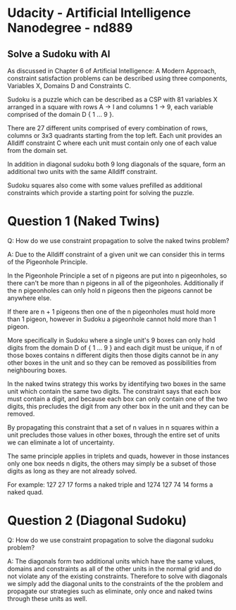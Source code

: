 # Udacity - Artificial Intelligence Nanodegree - nd889

## Solve a Sudoku with AI
As discussed in Chapter 6 of Artificial Intelligence: A Modern Approach, constraint satisfaction problems can be described using three components, Variables X, Domains D and Constraints C.

Sudoku is a puzzle which can be described as a CSP with 81 variables X arranged in a square with rows A -> I and columns 1 -> 9, each variable comprised of the domain D { 1 ... 9 }.

There are 27 different units comprised of every combination of rows, columns or 3x3 quadrants starting from the top left. Each unit provides an Alldiff constraint C where each unit must contain only one of each value from the domain set.

In addition in diagonal sudoku both 9 long diagonals of the square, form an additional two units with the same Alldiff constraint.

Sudoku squares also come with some values prefilled as additional constraints which provide a starting point for solving the puzzle.

# Question 1 (Naked Twins)
Q: How do we use constraint propagation to solve the naked twins problem?

A: Due to the Alldiff constraint of a given unit we can consider this in terms of the Pigeonhole Principle.

In the Pigeonhole Principle a set of n pigeons are put into n pigeonholes, so there can't be more than n pigeons in all of the pigeonholes. Additionally if the n pigeonholes can only hold n pigeons then the pigeons cannot be anywhere else.

If there are n + 1 pigeons then one of the n pigeonholes must hold more than 1 pigeon, however in Sudoku a pigeonhole cannot hold more than 1 pigeon.

More specifically in Sudoku where a single unit's 9 boxes can only hold digits from the domain D of { 1 ... 9 } and each digit must be unique, if n of those boxes contains n different digits then those digits cannot be in any other boxes in the unit and so they can be removed as possibilities from neighbouring boxes.

In the naked twins strategy this works by identifying two boxes in the same unit which contain the same two digits. The constraint says that each box must contain a digit, and because each box can only contain one of the two digits, this precludes the digit from any other box in the unit and they can be removed.

By propagating this constraint that a set of n values in n squares within a unit precludes those values in other boxes, through the entire set of units we can eliminate a lot of uncertainty.

The same principle applies in triplets and quads, however in those instances only one box needs n digits, the others may simply be a subset of those digits as long as they are not already solved.

For example: 127 27 17 forms a naked triple and 1274 127 74 14 forms a naked quad.


# Question 2 (Diagonal Sudoku)
Q: How do we use constraint propagation to solve the diagonal sudoku problem?

A: The diagonals form two additional units which have the same values, domains and constraints as all of the other units in the normal grid and do not violate any of the existing constraints. Therefore to solve with diagonals we simply add the diagonal units to the constraints of the the problem and propagate our strategies such as eliminate, only once and naked twins through these units as well.
